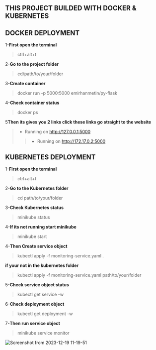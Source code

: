 ## THIS PROJECT BUILDED WITH DOCKER & KUBERNETES
## DOCKER DEPLOYMENT
1-**First open the terminal**
> ctrl+alt+t

2-**Go to the project folder**
>cd/path/to/your/folder

3-**Create container**
> docker run -p 5000:5000 emirhanmetin/py-flask

4-**Check container status**
> docker ps

5**Then its gives you 2 links click these links go straight to the website**
>  * Running on http://127.0.0.1:5000
>> * Running on http://172.17.0.2:5000

## KUBERNETES DEPLOYMENT
1-**First open the terminal**
> ctrl+alt+t

2-**Go to the Kubernetes folder**
> cd path/to/your/folder

3-**Check Kubernetes status**
> minikube status

4-**If its not running start minikube**
> minikube start

4-**Then Create service object**
> kubectl apply -f monitoring-service.yaml .

**if your not in the kubernetes folder** 
>kubectl apply -f monitoring-service.yaml path/to/your/folder

5-**Check service object status**
> kubectl get service -w

6-**Check deployment object**
> kubectl get deployment -w

7-**Then run service object**
> minikube service monitor

![Screenshot from 2023-12-19 11-19-51](https://github.com/ArgoFox1/Docker-K8S-NativeMonitoring-App/assets/105239243/0bd14bb2-f115-42b0-8c07-f83cd5cfd8c4)
